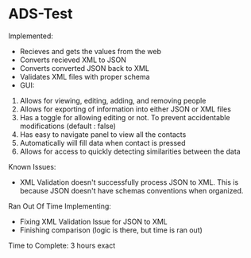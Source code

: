# ADS-Test

Implemented:
- Recieves and gets the values from the web
- Converts recieved XML to JSON
- Converts converted JSON back to XML
- Validates XML files with proper schema
- GUI:
1. Allows for viewing, editing, adding, and removing people
2. Allows for exporting of information into either JSON or XML files
3. Has a toggle for allowing editing or not. To prevent accidentable modifications (default : false)
4. Has easy to navigate panel to view all the contacts
5. Automatically will fill data when contact is pressed
6. Allows for access to quickly detecting similarities between the data

Known Issues:
- XML Validation doesn't successfully process JSON to XML.  This is because JSON doesn't have schemas conventions when organized. 

Ran Out Of Time Implementing:
- Fixing XML Validation Issue for JSON to XML
- Finishing comparison (logic is there, but time is ran out)


Time to Complete: 3 hours exact
